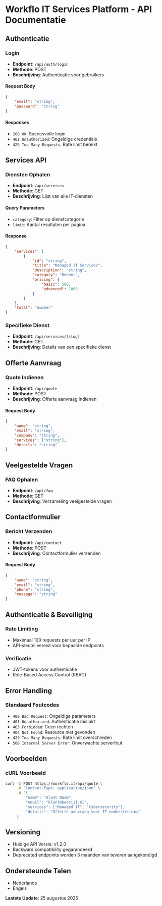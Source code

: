 # Workflo IT Services Platform - API Documentatie

## Authenticatie

### Login
- **Endpoint**: `/api/auth/login`
- **Methode**: POST
- **Beschrijving**: Authenticatie voor gebruikers

#### Request Body
```json
{
    "email": "string",
    "password": "string"
}
```

#### Responses
- `200 OK`: Succesvolle login
- `401 Unauthorized`: Ongeldige credentials
- `429 Too Many Requests`: Rate limit bereikt

## Services API

### Diensten Ophalen
- **Endpoint**: `/api/services`
- **Methode**: GET
- **Beschrijving**: Lijst van alle IT-diensten

#### Query Parameters
- `category`: Filter op dienstcategorie
- `limit`: Aantal resultaten per pagina

#### Response
```json
{
    "services": [
        {
            "id": "string",
            "title": "Managed IT Services",
            "description": "string",
            "category": "Beheer",
            "pricing": {
                "basic": 500,
                "advanced": 1000
            }
        }
    ],
    "total": "number"
}
```

### Specifieke Dienst
- **Endpoint**: `/api/services/[slug]`
- **Methode**: GET
- **Beschrijving**: Details van een specifieke dienst

## Offerte Aanvraag

### Quote Indienen
- **Endpoint**: `/api/quote`
- **Methode**: POST
- **Beschrijving**: Offerte aanvraag indienen

#### Request Body
```json
{
    "name": "string",
    "email": "string",
    "company": "string",
    "services": ["string"],
    "details": "string"
}
```

## Veelgestelde Vragen

### FAQ Ophalen
- **Endpoint**: `/api/faq`
- **Methode**: GET
- **Beschrijving**: Verzameling veelgestelde vragen

## Contactformulier

### Bericht Verzenden
- **Endpoint**: `/api/contact`
- **Methode**: POST
- **Beschrijving**: Contactformulier verzenden

#### Request Body
```json
{
    "name": "string",
    "email": "string",
    "phone": "string",
    "message": "string"
}
```

## Authenticatie & Beveiliging

### Rate Limiting
- Maximaal 100 requests per uur per IP
- API-sleutel vereist voor bepaalde endpoints

### Verificatie
- JWT-tokens voor authenticatie
- Role-Based Access Control (RBAC)

## Error Handling

### Standaard Foutcodes
- `400 Bad Request`: Ongeldige parameters
- `401 Unauthorized`: Authenticatie mislukt
- `403 Forbidden`: Geen rechten
- `404 Not Found`: Resource niet gevonden
- `429 Too Many Requests`: Rate limit overschreden
- `500 Internal Server Error`: Onverwachte serverfout

## Voorbeelden

### cURL Voorbeeld
```bash
curl -X POST https://workflo.it/api/quote \
     -H "Content-Type: application/json" \
     -d '{
         "name": "Klant Naam",
         "email": "klant@bedrijf.nl",
         "services": ["Managed IT", "Cybersecurity"],
         "details": "Offerte aanvraag voor IT-ondersteuning"
     }'
```

## Versioning
- Huidige API Versie: v1.2.0
- Backward compatibility gegarandeerd
- Deprecated endpoints worden 3 maanden van tevoren aangekondigd

## Ondersteunde Talen
- Nederlands
- Engels

**Laatste Update**: 25 augustus 2025